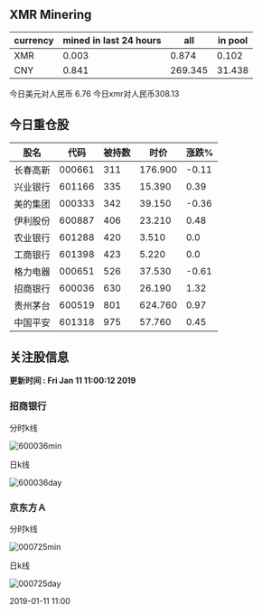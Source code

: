 ## XMR Minering

|currency|mined in last 24 hours|all|in pool|
|---|---|---|---|
|XMR|0.003|0.874|0.102|
|CNY|0.841|269.345|31.438|

今日美元对人民币 6.76	今日xmr对人民币308.13


## 今日重仓股 

|股名|代码|被持数|时价|涨跌%|
|---|---|---|---|---|
|长春高新|000661|311|176.900|-0.11|
|兴业银行|601166|335|15.390|0.39|
|美的集团|000333|342|39.150|-0.36|
|伊利股份|600887|406|23.210|0.48|
|农业银行|601288|420|3.510|0.0|
|工商银行|601398|423|5.220|0.0|
|格力电器|000651|526|37.530|-0.61|
|招商银行|600036|630|26.190|1.32|
|贵州茅台|600519|801|624.760|0.97|
|中国平安|601318|975|57.760|0.45|

## 关注股信息
**更新时间 : Fri Jan 11 11:00:12 2019**
### 招商银行 
分时k线

![600036min](http://image.sinajs.cn/newchart/min/n/sh600036.gif)

日k线

![600036day](http://image.sinajs.cn/newchart/daily/n/sh600036.gif)

### 京东方Ａ 
分时k线

![000725min](http://image.sinajs.cn/newchart/min/n/sz000725.gif)

日k线

![000725day](http://image.sinajs.cn/newchart/daily/n/sz000725.gif)

2019-01-11 11:00